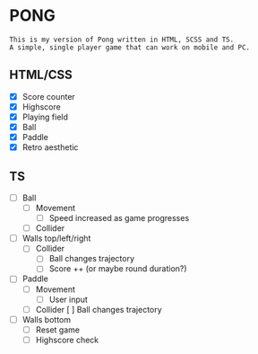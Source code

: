 # PONG

    This is my version of Pong written in HTML, SCSS and TS.
    A simple, single player game that can work on mobile and PC.

## HTML/CSS

- [x] Score counter
- [x] Highscore
- [x] Playing field
- [x] Ball
- [x] Paddle
- [x] Retro aesthetic

## TS

- [ ] Ball
  - [ ] Movement
    - [ ] Speed increased as game progresses
  - [ ] Collider
- [ ] Walls top/left/right
  - [ ] Collider
    - [ ] Ball changes trajectory
    - [ ] Score ++ (or maybe round duration?)
- [ ] Paddle
  - [ ] Movement
    - [ ] User input
  - [ ] Collider
        [ ] Ball changes trajectory
- [ ] Walls bottom
  - [ ] Reset game
  - [ ] Highscore check

